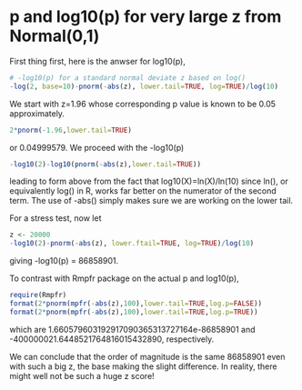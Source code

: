 # p and log10(p) for very large z from Normal(0,1)

First thing first, here is the anwser for log10(p),
```r
# -log10(p) for a standard normal deviate z based on log()
-log(2, base=10)-pnorm(-abs(z), lower.tail=TRUE, log=TRUE)/log(10)
```
We start with z=1.96 whose corresponding p value is known to be 0.05 approximately.
```r
2*pnorm(-1.96,lower.tail=TRUE)
```
or 0.04999579. We proceed with the -log10(p)
```r
-log10(2)-log10(pnorm(-abs(z),lower.tail=TRUE))
```
leading to form above from the fact that log10(X)=ln(X)/ln(10) since ln(), or 
equivalently log() in R, works far better on the numerator of the second term. The
use of -abs() simply makes sure we are working on the lower tail.

For a stress test, now let
```r
z <- 20000
-log10(2)-pnorm(-abs(z), lower.ftail=TRUE, log=TRUE)/log(10)
```
giving -log10(p) = 86858901.

To contrast with Rmpfr package on the actual p and log10(p),
```r
require(Rmpfr)
format(2*pnorm(mpfr(-abs(z),100),lower.tail=TRUE,log.p=FALSE))
format(2*pnorm(mpfr(-abs(z),100),lower.tail=TRUE,log.p=TRUE))
```
which are 1.660579603192917090365313727164e-86858901 and -400000021.6448521764816015432890, respectively.

We can conclude that the order of magnitude is the same 86858901 even with such a big z, the base
making the slight difference. In reality, there might well not be such a huge z score!
